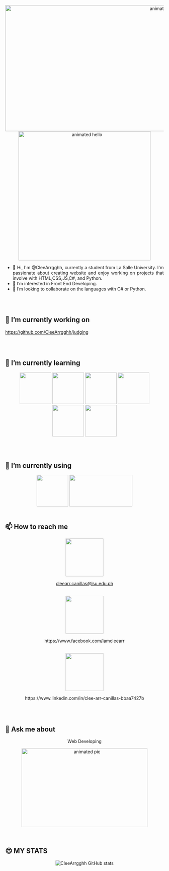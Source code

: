 <div align="center">
 <img src="https://github.com/Anmol-Baranwal/Cool-GIFs-For-GitHub/assets/74038190/9be4d344-6782-461a-b5a6-32a07bf7b34e" width="1000" height="400" alt="animated hello"> 
 <img src="https://user-images.githubusercontent.com/74038190/221352989-518609ab-b4d1-459e-929f-a08cd2bd9b3c.gif" width="420" height="410" alt="animated hello"> 
</div>

<div align="justify">
 
- 👋 Hi, I'm @CleeArrgghh, currently a student from La Salle University. I'm passionate about creating website and enjoy working on projects that involve with HTML,CSS,JS,C#, and Python.
- 👀 I’m interested in Front End Developing. 
- 💞️ I’m looking to collaborate on the languages with C# or Python.
  
</div>

<br><br>

## 🔭 I’m currently working on
https://github.com/CleeArrgghh/judging

<br><br>

## 🌱 I’m currently learning
<div align="center">
 
<img src="https://user-images.githubusercontent.com/74038190/238200426-29fd6286-4e7b-4d6c-818f-c4765d5e39a9.gif" width="100"> <img src="https://github.com/Anmol-Baranwal/Cool-GIFs-For-GitHub/assets/74038190/67f477ed-6624-42da-99f0-1a7b1a16eecb" width="100"> <img src="https://user-images.githubusercontent.com/74038190/212257454-16e3712e-945a-4ca2-b238-408ad0bf87e6.gif" width="100">  <img src="https://user-images.githubusercontent.com/25181517/183570228-6a040b9f-3ddf-47a2-a201-743121dac664.png" width="100"> <img src="https://user-images.githubusercontent.com/74038190/212257472-08e52665-c503-4bd9-aa20-f5a4dae769b5.gif" width="100"> <img src="https://user-images.githubusercontent.com/25181517/121405384-444d7300-c95d-11eb-959f-913020d3bf90.png" width="100"> 

<br><br>
</div>

## 🚀 I’m currently using

<div align="center">
<img src="https://user-images.githubusercontent.com/74038190/212257465-7ce8d493-cac5-494e-982a-5a9deb852c4b.gif" width="100"> <img src="https://user-images.githubusercontent.com/74038190/212281775-b468df30-4edc-4bf8-a4ee-f52e1aaddc86.gif" height="100" width="200">
</div>

<br>


## 📫 How to reach me

<div align="center">
<img src="https://user-images.githubusercontent.com/74038190/216122065-2f028bae-25d6-4a3c-bc9f-175394ed5011.png"  width="120" height="120"> <p><a href="mailto:cleearr.canillas@lsu.edu.ph">cleearr.canillas@lsu.edu.ph</a></p> 
<br>
<img src="https://user-images.githubusercontent.com/74038190/235294010-ec412ef5-e3da-4efa-b1d4-0ab4d4638755.gif"  width="120" height="120"> <p> https://www.facebook.com/iamcleearr</p>
<br>
<img src="https://user-images.githubusercontent.com/74038190/235294012-0a55e343-37ad-4b0f-924f-c8431d9d2483.gif"  width="120" height="120">  <p> https://www.linkedin.com/in/clee-arr-canillas-bbaa7427b </p>
</div>
<br><br>

## 💬 Ask me about
<div align="center">
<p>Web Developing</p>

<img src="https://user-images.githubusercontent.com/74038190/219923809-b86dc415-a0c2-4a38-bc88-ad6cf06395a8.gif" height="250" width="400" alt="animated pic"> 

</div>

 <br>
 <br>
 
## 😍 MY STATS
 <div align="center">
  
![CleeArrgghh GitHub stats](https://github-readme-stats.vercel.app/api?username=CleeArrgghh&show_icons=true&hide=contribs,prs&cache_seconds=86400&theme=vue-dark)


